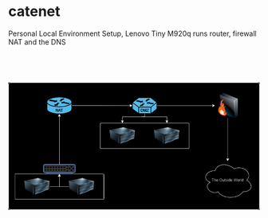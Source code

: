 # catenet

Personal Local Environment Setup, Lenovo Tiny M920q runs router, firewall NAT and the DNS

<h1 align="center">
  <br>
  <img src="overview.png" width="800">
  <br>
</h1>
